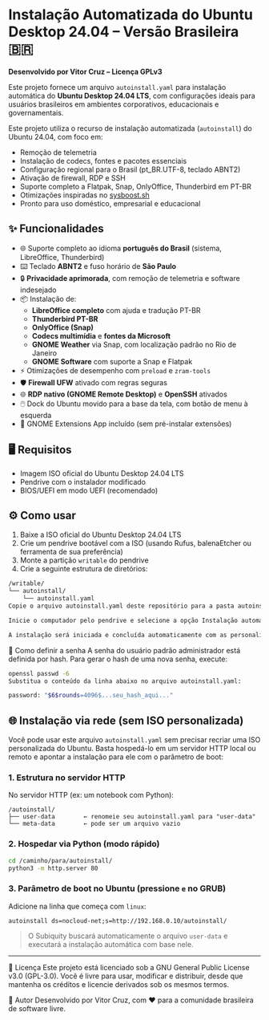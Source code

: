 # Instalação Automatizada do Ubuntu Desktop 24.04 – Versão Brasileira 🇧🇷

**Desenvolvido por Vitor Cruz – Licença GPLv3**

Este projeto fornece um arquivo `autoinstall.yaml` para instalação automática do **Ubuntu Desktop 24.04 LTS**, com configurações ideais para usuários brasileiros em ambientes corporativos, educacionais e governamentais.

Este projeto utiliza o recurso de instalação automatizada (`autoinstall`) do Ubuntu 24.04, com foco em:

- Remoção de telemetria
- Instalação de codecs, fontes e pacotes essenciais
- Configuração regional para o Brasil (pt_BR.UTF-8, teclado ABNT2)
- Ativação de firewall, RDP e SSH
- Suporte completo a Flatpak, Snap, OnlyOffice, Thunderbird em PT-BR
- Otimizações inspiradas no [sysboost.sh](https://github.com/vcruz/sysboost.sh)
- Pronto para uso doméstico, empresarial e educacional

## ✨ Funcionalidades

- 🌐 Suporte completo ao idioma **português do Brasil** (sistema, LibreOffice, Thunderbird)
- ⌨️ Teclado **ABNT2** e fuso horário de **São Paulo**
- 🔒 **Privacidade aprimorada**, com remoção de telemetria e software indesejado
- 📦 Instalação de:
  - **LibreOffice completo** com ajuda e tradução PT-BR
  - **Thunderbird PT-BR**
  - **OnlyOffice (Snap)**
  - **Codecs multimídia** e **fontes da Microsoft**
  - **GNOME Weather** via Snap, com localização padrão no Rio de Janeiro
  - **GNOME Software** com suporte a Snap e Flatpak
- ⚡ Otimizações de desempenho com `preload` e `zram-tools`
- 🛡️ **Firewall UFW** ativado com regras seguras
- 🌐 **RDP nativo (GNOME Remote Desktop)** e **OpenSSH** ativados
- 🖱️ Dock do Ubuntu movido para a base da tela, com botão de menu à esquerda
- 🧩 GNOME Extensions App incluído (sem pré-instalar extensões)

## 🖥️ Requisitos

- Imagem ISO oficial do Ubuntu Desktop 24.04 LTS
- Pendrive com o instalador modificado
- BIOS/UEFI em modo UEFI (recomendado)

## ⚙️ Como usar

1. Baixe a ISO oficial do Ubuntu Desktop 24.04 LTS
2. Crie um pendrive bootável com a ISO (usando Rufus, balenaEtcher ou ferramenta de sua preferência)
3. Monte a partição `writable` do pendrive
4. Crie a seguinte estrutura de diretórios:

```bash
/writable/
└── autoinstall/
    └── autoinstall.yaml
Copie o arquivo autoinstall.yaml deste repositório para a pasta autoinstall

Inicie o computador pelo pendrive e selecione a opção Instalação automática

A instalação será iniciada e concluída automaticamente com as personalizações incluídas.

```
🔐 Como definir a senha
A senha do usuário padrão administrador está definida por hash. Para gerar o hash de uma nova senha, execute:

```bash
openssl passwd -6
Substitua o conteúdo da linha abaixo no arquivo autoinstall.yaml:
```

```bash
password: "$6$rounds=4096$...seu_hash_aqui..."
```
## 🌐 Instalação via rede (sem ISO personalizada)

Você pode usar este arquivo `autoinstall.yaml` sem precisar recriar uma ISO personalizada do Ubuntu. Basta hospedá-lo em um servidor HTTP local ou remoto e apontar a instalação para ele com o parâmetro de boot:

### 1. Estrutura no servidor HTTP

No servidor HTTP (ex: um notebook com Python):

```
/autoinstall/
├── user-data        ← renomeie seu autoinstall.yaml para "user-data"
└── meta-data        ← pode ser um arquivo vazio
```

### 2. Hospedar via Python (modo rápido)

```bash
cd /caminho/para/autoinstall/
python3 -m http.server 80
```

### 3. Parâmetro de boot no Ubuntu (pressione `e` no GRUB)

Adicione na linha que começa com `linux`:

```text
autoinstall ds=nocloud-net;s=http://192.168.0.10/autoinstall/
```

> O Subiquity buscará automaticamente o arquivo `user-data` e executará a instalação automática com base nele.

---

📜 Licença
Este projeto está licenciado sob a GNU General Public License v3.0 (GPL-3.0).
Você é livre para usar, modificar e distribuir, desde que mantenha os créditos e licencie derivados sob os mesmos termos.

🙋 Autor
Desenvolvido por Vitor Cruz, com ❤️ para a comunidade brasileira de software livre.

